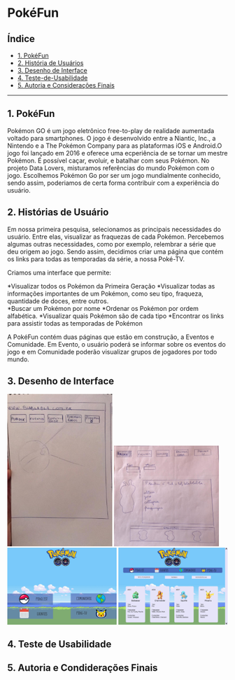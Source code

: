 # PokéFun

## Índice

- [1. PokéFun](#1-pokéfun)
- [2. História de Usuários](#2-historias-de-usuario)
- [3. Desenho de Interface](#3-desenho-de-interface)
- [4. Teste-de-Usabilidade](#4-teste-de-usabilidade)
- [5. Autoria e Considerações Finais](#5-autoria-e-consideracoes-finais)

---

## 1. PokéFun

Pokémon GO é um jogo eletrônico free-to-play de realidade aumentada voltado para smartphones. O jogo é desenvolvido entre a Niantic, Inc., a Nintendo e a The Pokémon Company para as plataformas iOS e Android.O jogo foi lançado em 2016 e oferece uma ecperiência de se tornar um mestre Pokémon. É possível caçar, evoluir, e batalhar com seus Pokémon.
No projeto Data Lovers, misturamos referências do mundo Pokémon com o jogo.
Escolhemos Pokémon Go por ser um jogo mundialmente conhecido, sendo assim, poderiamos de certa forma contribuir com a experiência do usuário.

## 2. Histórias de Usuário

Em nossa primeira pesquisa, selecionamos as principais necessidades do usuário. Entre elas, visualizar as fraquezas de cada Pokémon. Percebemos algumas outras necessidades, como por exemplo, relembrar a série que deu origem ao jogo. Sendo assim, decidimos criar uma página que contém os links para todas as temporadas da série, a nossa Poké-TV.

Criamos uma interface que permite:

*Visualizar todos os Pokémon da Primeira Geração
*Visualizar todas as informações importantes de um Pokémon, como seu tipo, fraqueza, quantidade de doces, entre outros.  
*Buscar um Pokémon por nome
*Ordenar os Pokémon por ordem alfabética.
*Visualizar quais Pokémon são de cada tipo
*Encontrar os links para assistir todas as temporadas de Pokémon

A PokéFun contém duas páginas que estão em construção, a Eventos e Comunidade. Em Evento, o usuário poderá se informar sobre os eventos do jogo e em Comunidade poderão visualizar grupos de jogadores por todo mundo.

## 3. Desenho de Interface

  <img src="img_readme/rascunho1.jpeg" alt="rascunho" width="240"/>
  <img src="img_readme/rascunho5.jpeg" alt="rascunho" width="240"/>

  <img src="img_readme/paginaprincipal.jpg" alt="protótipo" width="250"/>
  <img src="img_readme/POKELIST.jpg" alt="protótipo" width="250"/>
  
## 4. Teste de Usabilidade

## 5. Autoria e Condiderações Finais
